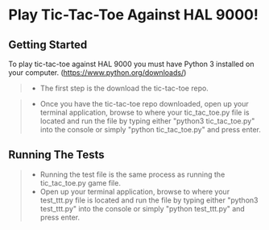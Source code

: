 Play Tic-Tac-Toe Against HAL 9000!
===================



Getting Started
-------------

To play tic-tac-toe against HAL 9000 you must have Python 3 installed on your computer. (https://www.python.org/downloads/)

> - The first step is the download the tic-tac-toe repo.

> - Once you have the tic-tac-toe repo downloaded, open up your terminal application, browse to where your tic_tac_toe.py file is located and run the file by typing either "python3 tic_tac_toe.py" into the console or simply "python tic_tac_toe.py" and press enter.

Running The Tests
-------------

> - Running the test file is the same process as running the tic_tac_toe.py game file.
> - Open up your terminal application, browse to where your test_ttt.py file is located and run the file by typing either "python3 test_ttt.py" into the console or simply "python test_ttt.py" and press enter.
